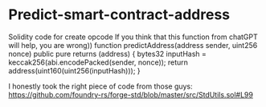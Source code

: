 # Predict-smart-contract-address
Solidity code for create opcode
If you think that this function from chatGPT will help, you are wrong))
function predictAddress(address sender, uint256 nonce) public pure returns (address) {
        bytes32 inputHash = keccak256(abi.encodePacked(sender, nonce));
        return address(uint160(uint256(inputHash)));
    }

I honestly took the right piece of code from those guys: https://github.com/foundry-rs/forge-std/blob/master/src/StdUtils.sol#L99


